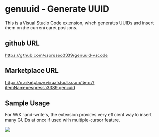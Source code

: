 # genuuid - Generate UUID

This is a Visual Studio Code extension, which generates UUIDs and insert them on the current caret positions.

## github URL
https://github.com/espresso3389/genuuid-vscode

## Marketplace URL
https://marketplace.visualstudio.com/items?itemName=espresso3389.genuuid

## Sample Usage

For WiX hand-writers, the extension provides very efficient way to insert many GUIDs at once if used with multiple-cursor feature.

![](https://raw.githubusercontent.com/espresso3389/genuuid-vscode/master/images/intro.gif)
